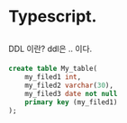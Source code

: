 # Typescript.
## 
## 
### 
DDL 이란? ddl은 .. 이다.
#### 

```sql
create table My_table(
    my_filed1 int, 
    my_filed2 varchar(30),
    my_filed3 date not null
    primary key (my_filed1)
);
```
